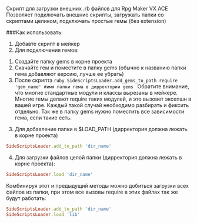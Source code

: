 Скрипт для загрузки внешних .rb файлов для Rpg Maker VX ACE
Позволяет подключать внешние скрипты, загружать папки со скриптами целиком, подключать простые гемы (без extension)

###Как использовать:
1) Добавте скрипт в мейкер
2) Для подключения гемов:
  1. Создайте папку gems в корне проекта
  2. Скачайте гем и поместите в папку gems (обычно к названию папки гема добавляют версию, лучше ее убрать)
  3. После скрипта
    ```ruby
    SideScriptsLoader.add_gems_to_path
    require 'gem_name' #имя папки гема в дирректории gems
    ```
  Обратите внимание, что многие стандартные модули и классы вырезаны в мейкере. Многие гемы делают require таких модулей, и это вызовет эксепшн в вашей игре. Каждый такой случай необходимо разбирать и фиксить отдельно. Так же в папку gems нужно поместить все зависимости гема, если такие есть.
3) Для добавление папки в $LOAD_PATH (дирректория должна лежать в корне проекта)
  ```ruby
  SideScriptsLoader.add_to_path 'dir_name'
  ```
4) Для загрузки файлов целой папки (дирректория должна лежать в корне проекта):
  ```ruby
  SideScriptsLoader.load 'dir_name'
  ```
  Комбинируя этот и предыдущий методы можно добиться загрузки всех файлов из папки, при этом все вызовы require в этих файлах так же будут работать:
  ```ruby
  SideScriptsLoader.add_to_path 'dir_name'
  SideScriptsLoader.load 'lib'
  ```
